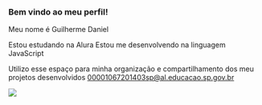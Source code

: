 ### Bem vindo ao meu perfil!
Meu nome é Guilherme Daniel

Estou estudando na Alura
Estou me desenvolvendo na linguagem JavaScript

Utilizo esse espaço para minha organização e compartilhamento dos meu projetos desenvolvidos
00001067201403sp@al.educacao.sp.gov.br

![](https://media.tenor.com/1T0bTXGxkaEAAAAM/hump-day.gif)
